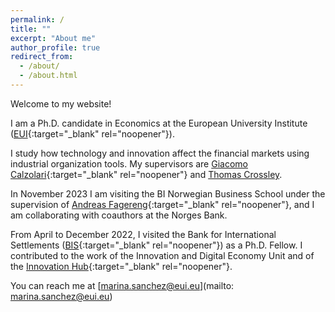 ```yaml
---
permalink: /
title: ""
excerpt: "About me"
author_profile: true
redirect_from: 
  - /about/
  - /about.html
---
```

Welcome to my website! 

I am a Ph.D. candidate in Economics at the European University Institute ([EUI][euilink]{:target="_blank" rel="noopener"}).

I study how technology and innovation affect the financial markets using industrial organization tools. My supervisors are [Giacomo Calzolari][giacomolink]{:target="_blank" rel="noopener"} and [Thomas Crossley][thomaslink]. 

In November 2023 I am visiting the BI Norwegian Business School under the supervision of [Andreas Fagereng][fagerenglink]{:target="_blank" rel="noopener"}, and I am collaborating with coauthors at the Norges Bank. 

From April to December 2022, I visited the Bank for International Settlements ([BIS][bislink]{:target="_blank" rel="noopener"}) as a Ph.D. Fellow. I contributed to the work of the Innovation and Digital Economy Unit and of the [Innovation Hub][bisihlink]{:target="_blank" rel="noopener"}. 

You can reach me at [marina.sanchez@eui.eu](mailto: marina.sanchez@eui.eu)



[euilink]: https://eui.eu/economics
[giacomolink]: https://sites.google.com/view/giacomo-calzolari
[thomaslink]: https://sites.google.com/site/tfcrossley/
[fagerenglink]: https://sites.google.com/site/andreasfagereng/

[bislink]: https://bis.org
[bisihlink]: https://www.bis.org/about/bisih/locations/eurosystem.htm 
